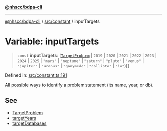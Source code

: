 [**@nhscc/bdpa-cli**](../../../README.md)

***

[@nhscc/bdpa-cli](../../../README.md) / [src/constant](../README.md) / inputTargets

# Variable: inputTargets

> `const` **inputTargets**: ([`TargetProblem`](../type-aliases/TargetProblem.md) \| `2019` \| `2020` \| `2021` \| `2022` \| `2023` \| `2024` \| `2025` \| `"mars"` \| `"neptune"` \| `"saturn"` \| `"pluto"` \| `"venus"` \| `"jupiter"` \| `"uranus"` \| `"ganymede"` \| `"callisto"` \| `"io"`)[]

Defined in: [src/constant.ts:191](https://github.com/nhscc/bdpa-cli/blob/c94db553ec39d857ac60551d2e8f859ed5e499b8/src/constant.ts#L191)

All possible ways to identify a problem statement (its name, year, or db).

## See

 - [TargetProblem](TargetProblem.md)
 - [targetYears](targetYears.md)
 - [targetDatabases](targetDatabases.md)
